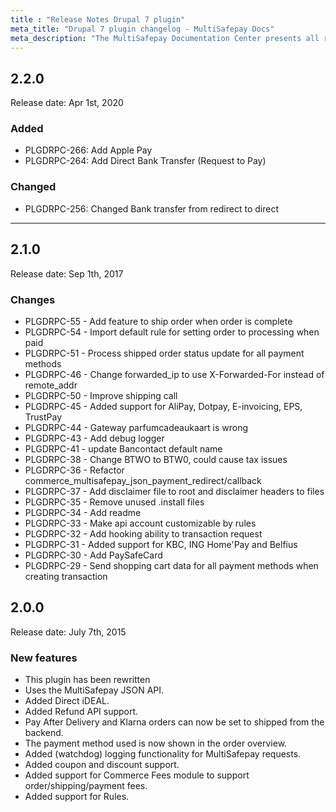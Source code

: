 ```yaml
---
title : "Release Notes Drupal 7 plugin"
meta_title: "Drupal 7 plugin changelog - MultiSafepay Docs"
meta_description: "The MultiSafepay Documentation Center presents all relevant information about our Plugins and API. You can also find support pages for payment methods, tools and general questions as well as the contact details of our Support and Integration Teams."
---
```


## 2.2.0
Release date: Apr 1st, 2020

### Added
+ PLGDRPC-266: Add Apple Pay
+ PLGDRPC-264: Add Direct Bank Transfer (Request to Pay)

### Changed
+ PLGDRPC-256: Changed Bank transfer from redirect to direct

***

## 2.1.0
Release date: Sep 1th, 2017
### Changes
+ PLGDRPC-55 - Add feature to ship order when order is complete
+ PLGDRPC-54 - Import default rule for setting order to processing when paid
+ PLGDRPC-51 - Process shipped order status update for all payment methods
+ PLGDRPC-46 - Change forwarded_ip to use X-Forwarded-For instead of remote_addr
+ PLGDRPC-50 - Improve shipping call
+ PLGDRPC-45 - Added support for AliPay, Dotpay, E-invoicing, EPS, TrustPay
+ PLGDRPC-44 - Gateway parfumcadeaukaart is wrong
+ PLGDRPC-43 - Add debug logger
+ PLGDRPC-41 - update Bancontact default name
+ PLGDRPC-38 - Change BTWO to BTW0, could cause tax issues
+ PLGDRPC-36 - Refactor commerce_multisafepay_json_payment_redirect/callback
+ PLGDRPC-37 - Add disclaimer file to root and disclaimer headers to files
+ PLGDRPC-35 - Remove unused .install files
+ PLGDRPC-34 - Add readme
+ PLGDRPC-33 - Make api account customizable by rules
+ PLGDRPC-32 - Add hooking ability to transaction request
+ PLGDRPC-31 - Added support for KBC, ING Home'Pay and Belfius
+ PLGDRPC-30 - Add PaySafeCard
+ PLGDRPC-29 - Send shopping cart data for all payment methods when creating transaction

## 2.0.0
Release date: July 7th, 2015
### New features
+ This plugin has been rewritten
+ Uses the MultiSafepay JSON API.
+ Added Direct iDEAL.
+ Added Refund API support.
+ Pay After Delivery and Klarna orders can now be set to shipped from the backend.
+ The payment method used is now shown in the order overview.
+ Added (watchdog) logging functionality for MultiSafepay requests.
+ Added coupon and discount support.
+ Added support for Commerce Fees module to support order/shipping/payment fees.
+ Added support for Rules.
